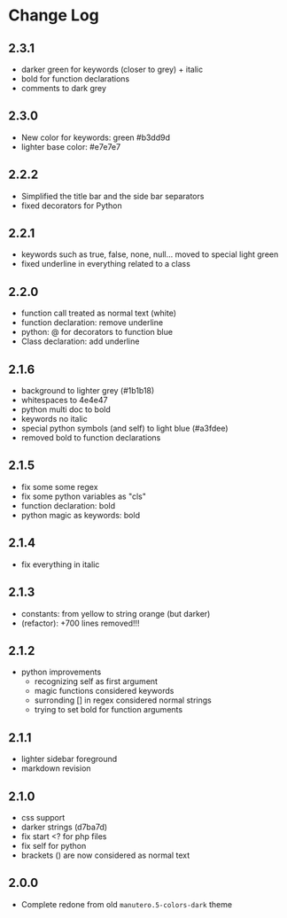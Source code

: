 # Change Log

## 2.3.1

- darker green for keywords (closer to grey) + italic
- bold for function declarations
- comments to dark grey

## 2.3.0

- New color for keywords: green #b3dd9d
- lighter base color: #e7e7e7

## 2.2.2

- Simplified the title bar and the side bar separators
- fixed decorators for Python

## 2.2.1

- keywords such as true, false, none, null... moved to special light green
- fixed underline in everything related to a class

## 2.2.0

- function call treated as normal text (white)
- function declaration: remove underline
- python: @ for decorators to function blue
- Class declaration: add underline

## 2.1.6

- background to lighter grey (#1b1b18)
- whitespaces to 4e4e47
- python multi doc to bold
- keywords no italic
- special python symbols (and self) to light blue (#a3fdee)
- removed bold to function declarations

## 2.1.5

- fix some some regex
- fix some python variables as "cls"
- function declaration: bold
- python magic as keywords: bold

## 2.1.4

- fix everything in italic

## 2.1.3

- constants: from yellow to string orange (but darker)
- (refactor): +700 lines removed!!!

## 2.1.2

- python improvements
  + recognizing self as first argument
  + magic functions considered keywords
  + surronding [] in regex considered normal strings
  + trying to set bold for function arguments

## 2.1.1

- lighter sidebar foreground
- markdown revision

## 2.1.0

- css support
- darker strings (d7ba7d)
- fix start <? for php files
- fix self for python
- brackets () are now considered as normal text

## 2.0.0

- Complete redone from old `manutero.5-colors-dark` theme
